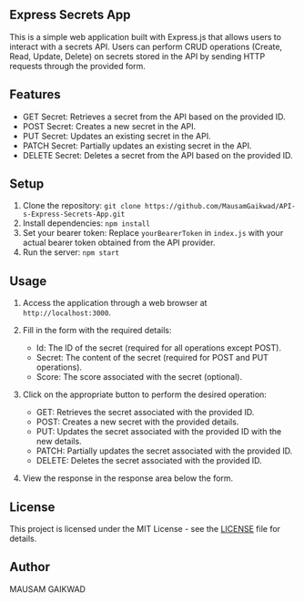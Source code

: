 ## Express Secrets App
This is a simple web application built with Express.js that allows users to interact with a secrets API. Users can perform CRUD operations (Create, Read, Update, Delete) on secrets stored in the API by sending HTTP requests through the provided form.

## Features
* GET Secret: Retrieves a secret from the API based on the provided ID.
* POST Secret: Creates a new secret in the API.
* PUT Secret: Updates an existing secret in the API.
* PATCH Secret: Partially updates an existing secret in the API.
* DELETE Secret: Deletes a secret from the API based on the provided ID.
## Setup
1. Clone the repository: `git clone https://github.com/MausamGaikwad/API-s-Express-Secrets-App.git`
2. Install dependencies: `npm install`
3. Set your bearer token: Replace `yourBearerToken` in `index.js` with your actual bearer token obtained from the API provider.
4. Run the server: `npm start`
## Usage
1. Access the application through a web browser at `http://localhost:3000`.
   
2. Fill in the form with the required details:
   * Id: The ID of the secret (required for all operations except POST).
   * Secret: The content of the secret (required for POST and PUT operations).
   * Score: The score associated with the secret (optional).
3. Click on the appropriate button to perform the desired operation:
   * GET: Retrieves the secret associated with the provided ID.
   * POST: Creates a new secret with the provided details.
   * PUT: Updates the secret associated with the provided ID with the new details.
   * PATCH: Partially updates the secret associated with the provided ID.
   * DELETE: Deletes the secret associated with the provided ID.
4. View the response in the response area below the form.
## License
This project is licensed under the MIT License - see the [LICENSE](LICENSE) file for details.

## Author
MAUSAM GAIKWAD
